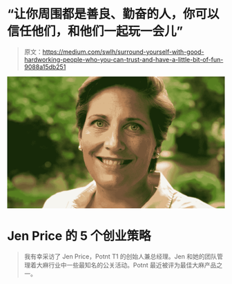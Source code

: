 # “让你周围都是善良、勤奋的人，你可以信任他们，和他们一起玩一会儿”

> 原文：<https://medium.com/swlh/surround-yourself-with-good-hardworking-people-who-you-can-trust-and-have-a-little-bit-of-fun-9088a15db251>

![](img/c853c4a369bc74e485db95a39b7ae53a.png)

# Jen Price 的 5 个创业策略

> 我有幸采访了 Jen Price，Potnt T1 的创始人兼总经理。Jen 和她的团队管理着大麻行业中一些最知名的公关活动。Potnt 最近被评为最佳大麻产品之一。